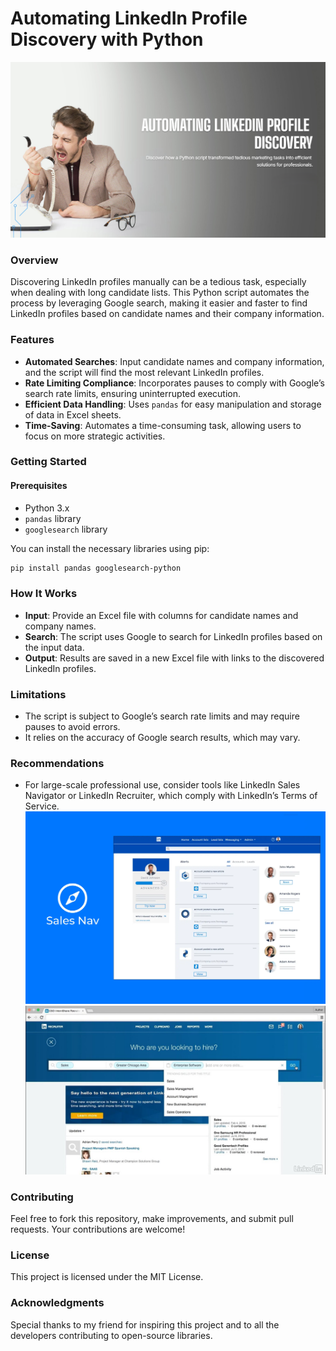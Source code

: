 # Automating LinkedIn Profile Discovery with Python
![photo](https://github.com/suyash-rgb/Python-Projects/blob/8cc898695c0a2b55cd70ecaa9e5451ed8688c712/LinkedIn%20Profile%20Finder/images/1.png)
### Overview
Discovering LinkedIn profiles manually can be a tedious task, especially when dealing with long candidate lists. This Python script automates the process by leveraging Google search, making it easier and faster to find LinkedIn profiles based on candidate names and their company information.

### Features
- **Automated Searches**: Input candidate names and company information, and the script will find the most relevant LinkedIn profiles.
- **Rate Limiting Compliance**: Incorporates pauses to comply with Google’s search rate limits, ensuring uninterrupted execution.
- **Efficient Data Handling**: Uses `pandas` for easy manipulation and storage of data in Excel sheets.
- **Time-Saving**: Automates a time-consuming task, allowing users to focus on more strategic activities.

### Getting Started

#### Prerequisites
- Python 3.x
- `pandas` library
- `googlesearch` library

You can install the necessary libraries using pip:

```bash
pip install pandas googlesearch-python
```


### How It Works
- **Input**: Provide an Excel file with columns for candidate names and company names.
- **Search**: The script uses Google to search for LinkedIn profiles based on the input data.
- **Output**: Results are saved in a new Excel file with links to the discovered LinkedIn profiles.

### Limitations
- The script is subject to Google’s search rate limits and may require pauses to avoid errors.
- It relies on the accuracy of Google search results, which may vary.

### Recommendations
- For large-scale professional use, consider tools like LinkedIn Sales Navigator or LinkedIn Recruiter, which comply with LinkedIn’s Terms of Service.
![Sales Navigator](https://github.com/suyash-rgb/Python-Projects/blob/89cd073b2a0e5ef79a4b7c37c49a5a01be4877fe/LinkedIn%20Profile%20Finder/images/nav.webp)
![LinekdIn Recruiter](https://github.com/suyash-rgb/Python-Projects/blob/89cd073b2a0e5ef79a4b7c37c49a5a01be4877fe/LinkedIn%20Profile%20Finder/images/recruiter.jpg)

### Contributing
Feel free to fork this repository, make improvements, and submit pull requests. Your contributions are welcome!

### License
This project is licensed under the MIT License.

### Acknowledgments
Special thanks to my friend for inspiring this project and to all the developers contributing to open-source libraries.
